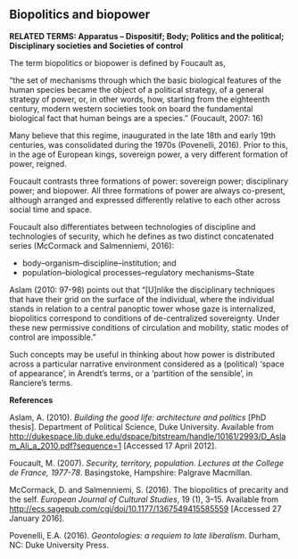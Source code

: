 ## Biopolitics and biopower

**RELATED TERMS: Apparatus – Dispositif; Body; Politics and the political; Disciplinary societies and Societies of control**

The term biopolitics or biopower is defined by Foucault as,

“the set of mechanisms through which the basic biological features of the human species became the object of a political strategy, of a general strategy of power, or, in other words, how, starting from the eighteenth century, modern western societies took on board the fundamental biological fact that human beings are a species.” (Foucault, 2007: 16)

Many believe that this regime, inaugurated in the late 18th and early 19th centuries, was consolidated during the 1970s (Povenelli, 2016). Prior to this, in the age of European kings, sovereign power, a very different formation of power, reigned.

Foucault contrasts three formations of power: sovereign power; disciplinary power; and biopower. All three formations of power are always co-present, although arranged and expressed differently relative to each other across social time and space.

Foucault also differentiates between technologies of discipline and technologies of security, which he defines as two distinct concatenated series (McCormack and Salmenniemi, 2016):

*   body–organism–discipline–institution; and
*   population–biological processes–regulatory mechanisms–State

Aslam (2010: 97-98) points out that “[U]nlike the disciplinary techniques that have their grid on the surface of the individual, where the individual stands in relation to a central panoptic tower whose gaze is internalized, <span id="0.7748926829530968">biopolitics</span> correspond to conditions of de-centralized sovereignty. Under these new permissive conditions of circulation and mobility, static modes of control are impossible.”

Such concepts may be useful in thinking about how power is distributed across a particular narrative environment considered as a (political) ‘space of appearance’, in Arendt’s terms, or a ‘partition of the sensible’, in Ranciere’s terms.

**References**

Aslam, A. (2010). _Building the good life: architecture and politics_ [PhD thesis]. Department of Political Science, Duke University. Available from http://dukespace.lib.duke.edu/dspace/bitstream/handle/10161/2993/D_Aslam_Ali_a_2010.pdf?sequence=1 [Accessed 17 April 2012].

Foucault, M. (2007). _Security, territory, population. Lectures at the College de France, 1977-78_. Basingstoke, Hampshire: Palgrave Macmillan.

McCormack, D. and Salmenniemi, S. (2016). The biopolitics of precarity and the self. _European Journal of Cultural Studies_, 19 (1), 3–15\. Available from http://ecs.sagepub.com/cgi/doi/10.1177/1367549415585559 [Accessed 27 January 2016].

Povenelli, E.A. (2016). _Geontologies: a requiem to late liberalism_. Durham, NC: Duke University Press.

